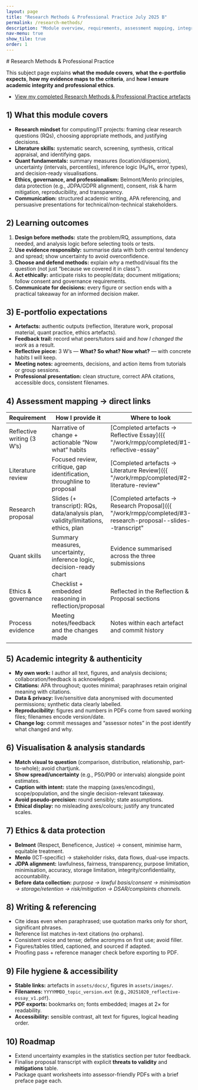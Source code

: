 ```yaml
---
layout: page
title: "Research Methods & Professional Practice July 2025 B"
permalink: /research-methods/
description: "Module overview, requirements, assessment mapping, integrity, and evidence guide for my Research Methods & Professional Practice e-portfolio."
nav-menu: true
show_tile: true
order: 1
---
```


<div id="main" class="alt">
# Research Methods & Professional Practice

This subject page explains **what the module covers**, **what the e-portfolio expects**, **how my evidence maps to the criteria**, and **how I ensure academic integrity and professional ethics**.

<ul class="actions">
  <li><a class="button primary" href="{{ "/work/rmpp/completed/" | relative_url }}">View my completed Research Methods & Professional Practice artefacts</a></li>
</ul>

## 1) What this module covers

- **Research mindset** for computing/IT projects: framing clear research questions (RQs), choosing appropriate methods, and justifying decisions.
- **Literature skills:** systematic search, screening, synthesis, critical appraisal, and identifying gaps.
- **Quant fundamentals:** summary measures (location/dispersion), uncertainty (intervals, percentiles), inference logic (H₀/H₁, error types), and decision-ready visualisations.
- **Ethics, governance, and professionalism:** Belmont/Menlo principles, data protection (e.g., JDPA/GDPR alignment), consent, risk & harm mitigation, reproducibility, and transparency.
- **Communication:** structured academic writing, APA referencing, and persuasive presentations for technical/non-technical stakeholders.

## 2) Learning outcomes 

1. **Design before methods:** state the problem/RQ, assumptions, data needed, and analysis logic before selecting tools or tests.  
2. **Use evidence responsibly:** summarise data with both central tendency and spread; show uncertainty to avoid overconfidence.  
3. **Choose and defend methods:** explain *why* a method/visual fits the question (not just “because we covered it in class”).  
4. **Act ethically:** anticipate risks to people/data; document mitigations; follow consent and governance requirements.  
5. **Communicate for decisions:** every figure or section ends with a practical takeaway for an informed decision maker.

## 3) E-portfolio expectations 

- **Artefacts:** authentic outputs (reflection, literature work, proposal material, quant practice, ethics artefacts).  
- **Feedback trail:** record what peers/tutors said and *how I changed the work* as a result.  
- **Reflective piece:** 3 W’s — **What? So what? Now what?** — with concrete habits I will keep.  
- **Meeting notes:** agreements, decisions, and action items from tutorials or group sessions.  
- **Professional presentation:** clean structure, correct APA citations, accessible docs, consistent filenames.

## 4) Assessment mapping → direct links

| Requirement | How I provide it | Where to look |
|---|---|---|
| Reflective writing (3 W’s) | Narrative of change + actionable “Now what” habits | [Completed artefacts → Reflective Essay]({{ "/work/rmpp/completed/#1-reflective-essay" | relative_url }}) |
| Literature review | Focused review, critique, gap identification, throughline to proposal | [Completed artefacts → Literature Review]({{ "/work/rmpp/completed/#2-literature-review" | relative_url }}) |
| Research proposal | Slides (+ transcript): RQs, data/analysis plan, validity/limitations, ethics, plan | [Completed artefacts → Research Proposal]({{ "/work/rmpp/completed/#3-research-proposal--slides--transcript" | relative_url }}) |
| Quant skills | Summary measures, uncertainty, inference logic, decision-ready chart | Evidence summarised across the three submissions |
| Ethics & governance | Checklist + embedded reasoning in reflection/proposal | Reflected in the Reflection & Proposal sections |
| Process evidence | Meeting notes/feedback and the changes made | Notes within each artefact and commit history |

## 5) Academic integrity & authenticity

- **My own work:** I author all text, figures, and analysis decisions; collaboration/feedback is acknowledged.  
- **Citations:** APA throughout; quotes minimal; paraphrases retain original meaning with citations.  
- **Data & privacy:** live/sensitive data anonymised with documented permissions; synthetic data clearly labelled.  
- **Reproducibility:** figures and numbers in PDFs come from saved working files; filenames encode version/date.  
- **Change log:** commit messages and “assessor notes” in the post identify what changed and why.

## 6) Visualisation & analysis standards

- **Match visual to question** (comparison, distribution, relationship, part-to-whole); avoid chartjunk.  
- **Show spread/uncertainty** (e.g., P50/P90 or intervals) alongside point estimates.  
- **Caption with intent:** state the mapping (axes/encodings), scope/population, and the single decision-relevant takeaway.  
- **Avoid pseudo-precision:** round sensibly; state assumptions.  
- **Ethical display:** no misleading axes/colours; justify any truncated scales.

## 7) Ethics & data protection

- **Belmont** (Respect, Beneficence, Justice) → consent, minimise harm, equitable treatment.  
- **Menlo** (ICT-specific) → stakeholder risks, data flows, dual-use impacts.  
- **JDPA alignment:** lawfulness, fairness, transparency, purpose limitation, minimisation, accuracy, storage limitation, integrity/confidentiality, accountability.  
- **Before data collection:** *purpose → lawful basis/consent → minimisation → storage/retention → risk/mitigation → DSAR/complaints channels.*

## 8) Writing & referencing 

- Cite ideas even when paraphrased; use quotation marks only for short, significant phrases.  
- Reference list matches in-text citations (no orphans).  
- Consistent voice and tense; define acronyms on first use; avoid filler.  
- Figures/tables titled, captioned, and sourced if adapted.  
- Proofing pass + reference manager check before exporting to PDF.

## 9) File hygiene & accessibility

- **Stable links:** artefacts in `assets/docs/`, figures in `assets/images/`.  
- **Filenames:** `YYYYMMDD_topic_version.ext` (e.g., `20251020_reflective-essay_v1.pdf`).  
- **PDF exports:** bookmarks on; fonts embedded; images at 2× for readability.  
- **Accessibility:** sensible contrast, alt text for figures, logical heading order.

## 10) Roadmap

- Extend uncertainty examples in the statistics section per tutor feedback.  
- Finalise proposal transcript with explicit **threats to validity** and **mitigations** table.  
- Package quant worksheets into assessor-friendly PDFs with a brief preface page each.

</div>